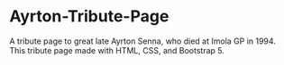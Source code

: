 # Ayrton-Tribute-Page
A tribute page to great late Ayrton Senna, who died at Imola GP in 1994.
This tribute page made with HTML, CSS, and Bootstrap 5.
